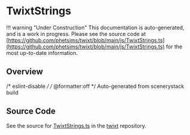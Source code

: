 # TwixtStrings

!!! warning "Under Construction"
    This documentation is auto-generated, and is a work in progress. Please see the source code at
    [https://github.com/phetsims/twixt/blob/main/js/TwixtStrings.ts](https://github.com/phetsims/twixt/blob/main/js/TwixtStrings.ts) for the most up-to-date information.

## Overview

/* eslint-disable */
/* @formatter:off */
Auto-generated from scenerystack build



## Source Code

See the source for [TwixtStrings.ts](https://github.com/phetsims/twixt/blob/main/js/TwixtStrings.ts) in the [twixt](https://github.com/phetsims/twixt) repository.
